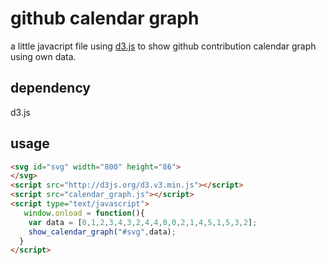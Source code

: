 # github calendar graph

a little javacript file using [d3.js](http://d3js.org) to show github contribution calendar graph using own data.

## dependency

d3.js

## usage

```html
<svg id="svg" width="800" height="86">
</svg>
<script src="http://d3js.org/d3.v3.min.js"></script>
<script src="calendar_graph.js"></script>
<script type="text/javascript">
   window.onload = function(){
    var data = [0,1,2,3,4,3,2,4,4,0,0,2,1,4,5,1,5,3,2];
    show_calendar_graph("#svg",data);
  }
</script>
```
